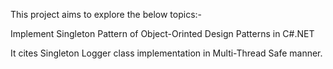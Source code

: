 This project aims to explore the below topics:-

Implement Singleton Pattern of Object-Orinted Design Patterns in C#.NET

It cites Singleton Logger class implementation in Multi-Thread Safe manner.